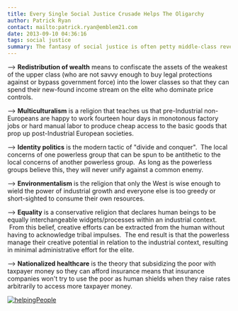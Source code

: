 ```yaml
---
title: Every Single Social Justice Crusade Helps The Oligarchy
author: Patrick Ryan
contact: mailto:patrick.ryan@emblem21.com
date: 2013-09-10 04:36:16
tags: social justice
summary: The fantasy of social justice is often petty middle-class revenge fantasies
---
```


--> **Redistribution of wealth** means to confiscate the assets of the weakest of the upper class (who are not savvy enough to buy legal protections against or bypass government force) into the lower classes so that they can spend their new-found income stream on the elite who dominate price controls.

--> **Multiculturalism** is a religion that teaches us that pre-Industrial non-Europeans are happy to work fourteen hour days in monotonous factory jobs or hard manual labor to produce cheap access to the basic goods that prop up post-Industrial European societies.

--> **Identity politics** is the modern tactic of "divide and conquer".  The local concerns of one powerless group that can be spun to be antithetic to the local concerns of another powerless group.  As long as the powerless groups believe this, they will never unify against a common enemy.

--> **Environmentalism** is the religion that only the West is wise enough to wield the power of industrial growth and everyone else is too greedy or short-sighted to consume their own resources.

--> **Equality** is a conservative religion that declares human beings to be equally interchangeable widgets/processes within an industrial context.  From this belief, creative efforts can be extracted from the human without having to acknowledge tribal impulses.  The end result is that the powerless manage their creative potential in relation to the industrial context, resulting in minimal administrative effort for the elite.

--> **Nationalized healthcare** is the theory that subsidizing the poor with taxpayer money so they can afford insurance means that insurance companies won't try to use the poor as human shields when they raise rates arbitrarily to access more taxpayer money.

[![helpingPeople](/images/helpingPeople2.jpg)](/images/helpingPeople2.jpg)